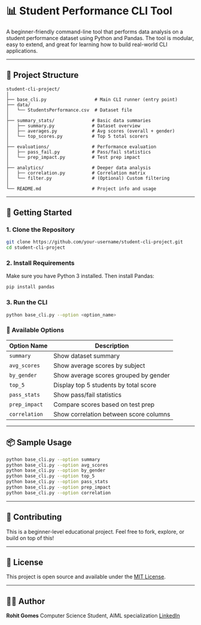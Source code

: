 # 📊 Student Performance CLI Tool

A beginner-friendly command-line tool that performs data analysis on a student performance dataset using Python and Pandas. The tool is modular, easy to extend, and great for learning how to build real-world CLI applications.

---

## 📁 Project Structure

```
student-cli-project/
│
├── base_cli.py                  # Main CLI runner (entry point)
├── data/
│   └── StudentsPerformance.csv  # Dataset file
│
├── summary_stats/              # Basic data summaries
│   ├── summary.py              # Dataset overview
│   ├── averages.py             # Avg scores (overall + gender)
│   └── top_scores.py           # Top 5 total scorers
│
├── evaluations/                # Performance evaluation
│   ├── pass_fail.py            # Pass/fail statistics
│   └── prep_impact.py          # Test prep impact
│
├── analytics/                  # Deeper data analysis
│   ├── correlation.py          # Correlation matrix
│   └── filter.py               # (Optional) Custom filtering
│
└── README.md                   # Project info and usage
```

---

## 🚀 Getting Started

### 1. Clone the Repository

```bash
git clone https://github.com/your-username/student-cli-project.git
cd student-cli-project
```

### 2. Install Requirements

Make sure you have Python 3 installed. Then install Pandas:

```bash
pip install pandas
```

### 3. Run the CLI

```bash
python base_cli.py --option <option_name>
```

### 🔧 Available Options

| Option Name   | Description                            |
| ------------- | -------------------------------------- |
| `summary`     | Show dataset summary                   |
| `avg_scores`  | Show average scores by subject         |
| `by_gender`   | Show average scores grouped by gender  |
| `top_5`       | Display top 5 students by total score  |
| `pass_stats`  | Show pass/fail statistics              |
| `prep_impact` | Compare scores based on test prep      |
| `correlation` | Show correlation between score columns |

---

## 📦 Sample Usage

```bash
python base_cli.py --option summary
python base_cli.py --option avg_scores
python base_cli.py --option by_gender
python base_cli.py --option top_5
python base_cli.py --option pass_stats
python base_cli.py --option prep_impact
python base_cli.py --option correlation
```

---

## 🙌 Contributing

This is a beginner-level educational project. Feel free to fork, explore, or build on top of this!

---

## 📜 License

This project is open source and available under the [MIT License](LICENSE).

---

## 👨‍💻 Author

**Rohit Gomes**
Computer Science Student, AIML specialization
[LinkedIn](https://www.linkedin.com/in/rohit-gomes-12209620a)
